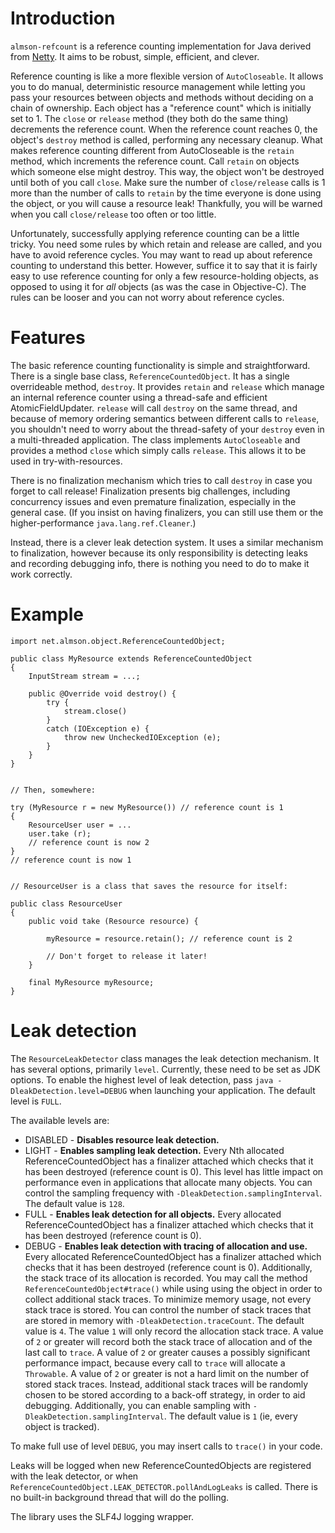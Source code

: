 # Introduction

`almson-refcount` is a reference counting implementation for Java derived from [Netty](netty.io). It aims to be robust, simple, efficient, and clever.

Reference counting is like a more flexible version of `AutoCloseable`. It allows you to do manual, deterministic resource management while letting you pass your resources between objects and methods without deciding on a chain of ownership. Each object has a "reference count" which is initially set to 1. The `close` or `release` method (they both do the same thing) decrements the reference count. When the reference count reaches 0, the object's `destroy` method is called, performing any necessary cleanup. What makes reference counting different from AutoCloseable is the `retain` method, which increments the reference count. Call `retain` on objects which someone else might destroy. This way, the object won't be destroyed until both of you call `close`. Make sure the number of `close/release` calls is 1 more than the number of calls to `retain` by the time everyone is done using the object, or you will cause a resource leak! Thankfully, you will be warned when you call `close/release` too often or too little.

Unfortunately, successfully applying reference counting can be a little tricky. You need some rules by which retain and release are called, and you have to avoid reference cycles. You may want to read up about reference counting to understand this better. However, suffice it to say that it is fairly easy to use reference counting for only a few resource-holding objects, as opposed to using it for _all_ objects (as was the case in Objective-C). The rules can be looser and you can not worry about reference cycles.

# Features

The basic reference counting functionality is simple and straightforward. There is a single base class, `ReferenceCountedObject`. It has a single overrideable method, `destroy`. It provides `retain` and `release` which manage an internal reference counter using a thread-safe and efficient AtomicFieldUpdater. `release` will call `destroy` on the same thread, and because of memory ordering semantics between different calls to `release`, you shouldn't need to worry about the thread-safety of your `destroy` even in a multi-threaded application. The class implements `AutoCloseable` and provides a method `close` which simply calls `release`. This allows it to be used in try-with-resources.

There is no finalization mechanism which tries to call `destroy` in case you forget to call release! Finalization presents big challenges, including concurrency issues and even premature finalization, especially in the general case. (If you insist on having finalizers, you can still use them or the higher-performance `java.lang.ref.Cleaner`.)

Instead, there is a clever leak detection system. It uses a similar mechanism to finalization, however because its only responsibility is detecting leaks and recording debugging info, there is nothing you need to do to make it work correctly.

# Example

    import net.almson.object.ReferenceCountedObject;

    public class MyResource extends ReferenceCountedObject
    {
        InputStream stream = ...;

        public @Override void destroy() { 
            try {
                stream.close() 
            }
            catch (IOException e) {
                throw new UncheckedIOException (e);
            }
        }
    }


    // Then, somewhere:

    try (MyResource r = new MyResource()) // reference count is 1
    {
        ResourceUser user = ...
        user.take (r);
        // reference count is now 2
    } 
    // reference count is now 1


    // ResourceUser is a class that saves the resource for itself:

    public class ResourceUser
    {
        public void take (Resource resource) {

            myResource = resource.retain(); // reference count is 2

            // Don't forget to release it later!
        }

        final MyResource myResource;
    }

# Leak detection

The `ResourceLeakDetector` class manages the leak detection mechanism. It has several options, primarily `level`. Currently, these need to be set as JDK options. To enable the highest level of leak detection, pass `java -DleakDetection.level=DEBUG` when launching your application. The default level is `FULL`.

The available levels are:

- DISABLED - **Disables resource leak detection.**
- LIGHT - **Enables sampling leak detection.** Every Nth allocated ReferenceCountedObject has a finalizer attached which checks that it has been destroyed (reference count is 0).
This level has little impact on performance even in applications that allocate many objects. You can control the sampling frequency with `-DleakDetection.samplingInterval`.
The default value is `128`.
- FULL - **Enables leak detection for all objects.** Every allocated ReferenceCountedObject has a finalizer attached which checks that it has been destroyed (reference count is 0).
- DEBUG - **Enables leak detection with tracing of allocation and use.** Every allocated ReferenceCountedObject has a finalizer attached 
which checks that it has been destroyed (reference count is 0).
Additionally, the stack trace of its allocation is recorded.
You may call the method `ReferenceCountedObject#trace()` while using using the object 
in order to collect additional stack traces.
To minimize memory usage, not every stack trace is stored.
You can control the number of stack traces that are stored in memory with `-DleakDetection.traceCount`.
The default value is `4`.
The value `1` will only record the allocation stack trace.
A value of `2` or greater will record both the stack trace of allocation and of the last call to `trace`.
A value of `2` or greater causes a possibly significant performance impact,
because every call to `trace` will allocate a `Throwable`.
A value of `2` or greater is not a hard limit on the number of stored stack traces.
Instead, additional stack traces will be randomly chosen to be stored according to a back-off strategy,
in order to aid debugging.
Additionally, you can enable sampling with `-DleakDetection.samplingInterval`.
The default value is `1` (ie, every object is tracked).

To make full use of level `DEBUG`, you may insert calls to `trace()` in your code.

Leaks will be logged when new ReferenceCountedObjects are registered with the leak detector, or when `ReferenceCountedObject.LEAK_DETECTOR.pollAndLogLeaks` is called. There is no built-in background thread that will do the polling.

The library uses the SLF4J logging wrapper.